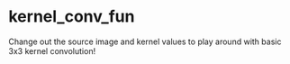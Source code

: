 # kernel_conv_fun
Change out the source image and kernel values to play around with basic 3x3 kernel convolution!
